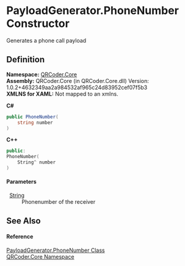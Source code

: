 # PayloadGenerator.PhoneNumber Constructor


Generates a phone call payload



## Definition
**Namespace:** <a href="N_QRCoder_Core.md">QRCoder.Core</a>  
**Assembly:** QRCoder.Core (in QRCoder.Core.dll) Version: 1.0.2+4632349aa2a984532af965c24d83952cef07f5b3  
**XMLNS for XAML:** Not mapped to an xmlns.

**C#**
``` C#
public PhoneNumber(
	string number
)
```
**C++**
``` C++
public:
PhoneNumber(
	String^ number
)
```



#### Parameters
<dl><dt>  <a href="https://learn.microsoft.com/dotnet/api/system.string" target="_blank" rel="noopener noreferrer">String</a></dt><dd>Phonenumber of the receiver</dd></dl>

## See Also


#### Reference
<a href="T_QRCoder_Core_PayloadGenerator_PhoneNumber.md">PayloadGenerator.PhoneNumber Class</a>  
<a href="N_QRCoder_Core.md">QRCoder.Core Namespace</a>  

